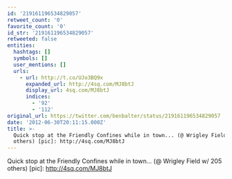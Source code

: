 ```yaml
---
id: '219161196534829057'
retweet_count: '0'
favorite_count: '0'
id_str: '219161196534829057'
retweeted: false
entities:
  hashtags: []
  symbols: []
  user_mentions: []
  urls:
    - url: http://t.co/UJo3BQ9x
      expanded_url: http://4sq.com/MJ8btJ
      display_url: 4sq.com/MJ8btJ
      indices:
        - '92'
        - '112'
original_url: https://twitter.com/benbalter/status/219161196534829057
date: '2012-06-30T20:11:15.000Z'
title: >-
  Quick stop at the Friendly Confines while in town... (@ Wrigley Field w/ 205
  others) [pic]: http://4sq.com/MJ8btJ
---
```


Quick stop at the Friendly Confines while in town... (@ Wrigley Field w/ 205 others) [pic]: http://4sq.com/MJ8btJ